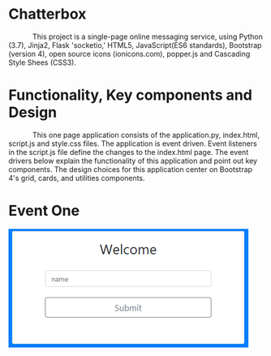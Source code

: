 # **Chatterbox**

&nbsp;&nbsp;&nbsp;&nbsp;&nbsp;&nbsp;&nbsp;&nbsp;&nbsp;&nbsp;&nbsp;&nbsp;This project is a single-page online messaging service, using Python (3.7), Jinja2, Flask 'socketio,' HTML5, JavaScript(ES6 standards), Bootstrap (version 4), open source icons
(ionicons.com), popper.js and Cascading Style Shees (CSS3).

# **Functionality, Key components and Design**

&nbsp;&nbsp;&nbsp;&nbsp;&nbsp;&nbsp;&nbsp;&nbsp;&nbsp;&nbsp;&nbsp;&nbsp;This one page application consists of the application.py, index.html, script.js and style.css files.  The application is event driven. Event listeners in the script.js file define the changes to the index.html page. The event drivers below explain the functionality of this application and point out key components. The design choices for this application center on Bootstrap 4's grid, cards, and utilities components.

# **Event One** #

![IMAGE](images/imageOne_WelcomePage.png)
